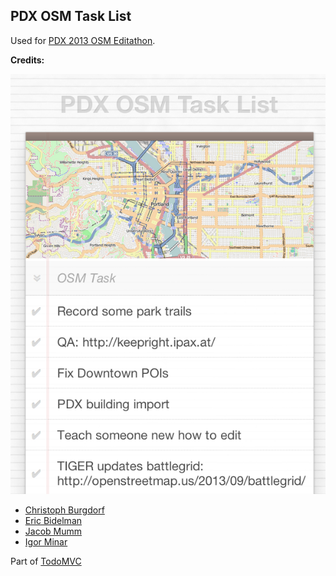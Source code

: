 PDX OSM Task List
---
Used for [PDX 2013 OSM Editathon](http://pdxmele.com/editathon/).

**Credits:**

![Sample Image](img/sample.png)

- [Christoph Burgdorf](http://twitter.com/cburgdorf)
- [Eric Bidelman](http://ericbidelman.com)
- [Jacob Mumm](http://jacobmumm.com)
- [Igor Minar](http://igorminar.com)
 
 Part of [TodoMVC](http://todomvc.com)